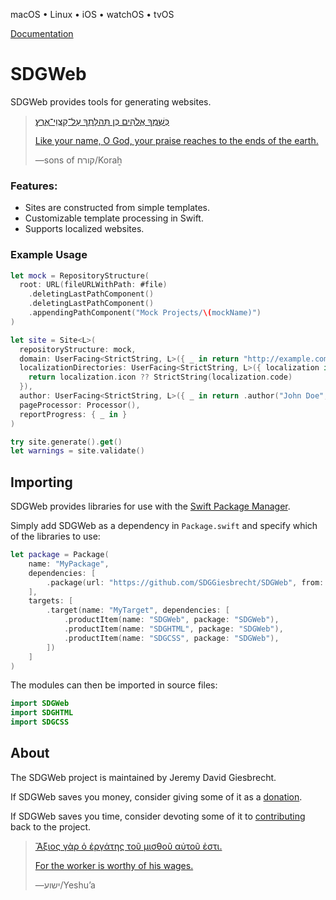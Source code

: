 <!--
 README.md

 This source file is part of the SDGWeb open source project.
 https://sdggiesbrecht.github.io/SDGWeb

 Copyright ©2018–2019 Jeremy David Giesbrecht and the SDGWeb project contributors.

 Soli Deo gloria.

 Licensed under the Apache Licence, Version 2.0.
 See http://www.apache.org/licenses/LICENSE-2.0 for licence information.
 -->

macOS • Linux • iOS • watchOS • tvOS

[Documentation](https://sdggiesbrecht.github.io/SDGWeb/%F0%9F%87%A8%F0%9F%87%A6EN)

# SDGWeb

SDGWeb provides tools for generating websites.

> [כְּשִׁמְךָ אֱלֹהִים כְּן תְּהלָּתְךָ עַל־קַצְוֵי־אֶרֶץ׃](https://www.biblegateway.com/passage/?search=Psalm+48&version=WLC;NIV)
>
> [Like your name, O God, your praise reaches to the ends of the earth.](https://www.biblegateway.com/passage/?search=Psalm+48&version=WLC;NIV)
>
> ―sons of קורח/Koraẖ

### Features:

- Sites are constructed from simple templates.
- Customizable template processing in Swift.
- Supports localized websites.

### Example Usage

```swift
let mock = RepositoryStructure(
  root: URL(fileURLWithPath: #file)
    .deletingLastPathComponent()
    .deletingLastPathComponent()
    .appendingPathComponent("Mock Projects/\(mockName)")
)

let site = Site<L>(
  repositoryStructure: mock,
  domain: UserFacing<StrictString, L>({ _ in return "http://example.com" }),
  localizationDirectories: UserFacing<StrictString, L>({ localization in
    return localization.icon ?? StrictString(localization.code)
  }),
  author: UserFacing<StrictString, L>({ _ in return .author("John Doe", language: InterfaceLocalization.englishCanada) }),
  pageProcessor: Processor(),
  reportProgress: { _ in }
)

try site.generate().get()
let warnings = site.validate()
```

## Importing

SDGWeb provides libraries for use with the [Swift Package Manager](https://swift.org/package-manager/).

Simply add SDGWeb as a dependency in `Package.swift` and specify which of the libraries to use:

```swift
let package = Package(
    name: "MyPackage",
    dependencies: [
        .package(url: "https://github.com/SDGGiesbrecht/SDGWeb", from: Version(4, 0, 1)),
    ],
    targets: [
        .target(name: "MyTarget", dependencies: [
            .productItem(name: "SDGWeb", package: "SDGWeb"),
            .productItem(name: "SDGHTML", package: "SDGWeb"),
            .productItem(name: "SDGCSS", package: "SDGWeb"),
        ])
    ]
)
```

The modules can then be imported in source files:

```swift
import SDGWeb
import SDGHTML
import SDGCSS
```

## About

The SDGWeb project is maintained by Jeremy David Giesbrecht.

If SDGWeb saves you money, consider giving some of it as a [donation](https://paypal.me/JeremyGiesbrecht).

If SDGWeb saves you time, consider devoting some of it to [contributing](https://github.com/SDGGiesbrecht/SDGWeb) back to the project.

> [Ἄξιος γὰρ ὁ ἐργάτης τοῦ μισθοῦ αὐτοῦ ἐστι.](https://www.biblegateway.com/passage/?search=Luke+10&version=SBLGNT;NIV)
>
> [For the worker is worthy of his wages.](https://www.biblegateway.com/passage/?search=Luke+10&version=SBLGNT;NIV)
>
> ―‎ישוע/Yeshuʼa
